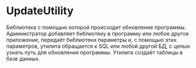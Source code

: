 # UpdateUtility
Библиотека с помощью которой происходит обновление программы. Администратор добавляет библиотеку в программу или любое другое приложение, 
передаёт библиотеки параметры и, с помощью этих параметров, утилита обращается к SQL или любой другой БД, с целью узнать путь для обновления программы. 
Утилита создаёт таблицы в базе данных.
